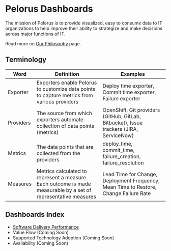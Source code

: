 # Pelorus Dashboards

The mission of Pelorus is to provide visualized, easy to consume data to IT organizations to help improve their ability to strategize and make decisions across major functions of IT.

Read more on [Our Philosophy](Philosophy.md) page.


## Terminology

| Word 	| Definition 	| Examples 	|
|----------------------------	| -----------	| -------------------------	|
| Exporter  | Exporters enable Pelorus to customize data points to capture metrics from various providers | Deploy time exporter, Commit time exporter, Failure exporter |
| Providers | The source from which exporters automate collection of data points (metrics)  | OpenShift, Git providers (GitHub, GitLab, Bitbucket), Issue trackers (JIRA, ServiceNow) |
| Metrics | The data points that are collected from the providers | deploy_time, commit_time, failure_creation, failure_resolution |
| Measures | Metrics calculated to represent a measure.  Each outcome is made measurable by a set of representative measures | Lead Time for Change, Deployment Frequency, Mean Time to Restore, Change Failure Rate |


## Dashboards Index

* [Software Delivery Performance](Dashboard_SDP.md)
* Value Flow (Coming Soon)
* Supported Technology Adoption (Coming Soon)
* Availability (Coming Soon)

